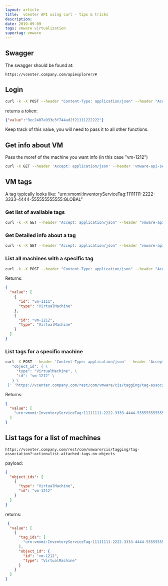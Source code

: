 ```yaml
---
layout: article
title:  vCenter API using curl - tips & tricks
description:
date: 2019-09-09
tags: vmware virtualization
supertag: vmware
---
```


## Swagger

The swagger should be found at:

```HTTP
https://vcenter.company.com/apiexplorer/#
```

## Login

```bash
curl -k -X POST --header "Content-Type: application/json" --header "Accept: application/json" --header "vmware-use-header-authn: VCENTER_TOKEN" --header "vmware-api-session-id: null" "https://vcenter.company.com/rest/com/vmware/cis/session" -u "username@thecompany.com:thepassword"
```

returns a token:

```json
{"value":"9ec2407a933e3f744ad2f21111222222"}
```

Keep track of this value, you will need to pass it to all other functions.

## Get info about VM

Pass the moref of the machine you want info (in this case "vm-1212")

```bash
curl -X GET --header 'Accept: application/json' --header 'vmware-api-session-id: THE_TOKEN' 'https://vcenter.company.com/rest/vcenter/vm/vm-1212'
```

## VM tags

A tag typically looks like: "urn:vmomi:InventoryServiceTag:11111111-2222-3333-4444-555555555555:GLOBAL"

### Get list of available tags

```bash
curl -k -X GET --header "Accept: application/json" --header "vmware-api-session-id: THE_TOKEN" "https://vcenter.company.com/rest/com/vmware/cis/tagging/tag"
```

### Get Detailed info about a tag

```bash
curl -k -X GET --header "Accept: application/json" --header "vmware-api-session-id: THE_TOKEN" "https://vcenter.company.com/rest/com/vmware/cis/tagging/tag/id:urn%3Avmomi%3AInventoryServiceTag%3Ac25ff3f4-e0a4-4a15-ba50-7e5f4dbf21f8%3AGLOBAL"
```

### List all machines with a specific tag

```bash
curl -k -X POST --header "Content-Type: application/json" --header "Accept: application/json" --header "vmware-api-session-id: bb82b3df37d625f56cc76af316fc98af" "https://vcenter.company.com/rest/com/vmware/cis/tagging/tag-association/id:urn%3Avmomi%3AInventoryServiceTag%3A11111111-2222-3333-4444-555555555555%3AGLOBAL?~action=list-attached-objects"
```

Returns:

```json
{
  "value": [
    {
      "id": "vm-1111",
      "type": "VirtualMachine"
    },
    {
      "id": "vm-1212",
      "type": "VirtualMachine"
    }
  ]
}
```

### List tags for a specific machine

```bash
curl -X POST --header 'Content-Type: application/json' --header 'Accept: application/json' --header 'vmware-api-session-id: 002659d3331319147c4fa5cb627f6036' -d '{ \
   "object_id": { \
     "type": "VirtualMachine", \
     "id": "vm-1212" \
   } \
 }' 'https://vcenter.company.com/rest/com/vmware/cis/tagging/tag-association?~action=list-attached-tags'
 ```

 Returns:

 ```json
 {
   "value": [
     "urn:vmomi:InventoryServiceTag:11111111-2222-3333-4444-555555555555:GLOBAL"
   ]
 }
 ```

## List tags for a list of machines

```http
https://vcenter.company.com/rest/com/vmware/cis/tagging/tag-association?~action=list-attached-tags-on-objects
```

payload:

```json
{
  "object_ids": [
    {
      "type": "VirtualMachine",
      "id": "vm-1212"
    }
  ]
}
```

returns:

```json
 {
  "value": [
    {
      "tag_ids": [
        "urn:vmomi:InventoryServiceTag:11111111-2222-3333-4444-555555555555:GLOBAL"
      ],
      "object_id": {
        "id": "vm-1212",
        "type": "VirtualMachine"
      }
    }
  ]
}
```
